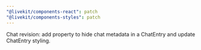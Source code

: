 ```yaml
---
"@livekit/components-react": patch
"@livekit/components-styles": patch
---
```


Chat revision: add property to hide chat metadata in a ChatEntry and update ChatEntry styling.
